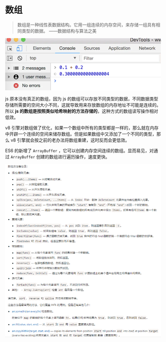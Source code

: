 # 数组

> 数组是一种线性表数据结构。它用一组连续的内存空间，来存储一组具有相同类型的数据。 ——数据结构与算法之美

![](../../../.gitbook/assets/image%20%28189%29.png)

js 原本没有真正的数组，因为 js 的数组可以存放不同类型的数据，不同数据类型存储所需要的空间大小不同，这就导致用来存放数组的内存地址不可能是连续的。所以 **js 的数组是按照类似哈希映射的方法存储的**，这种方式的数组读写操作相对低效。

v8 引擎对数组做了优化，如果一个数组中所有的类型都是一样的，那么就在内存中开辟一个连续的空间来储存数组。但是如果数组中又添加了一个不同的类型，那么 v8 引擎就会按之前的老办法将数组重建，这时反而会更低效。

ES6 的新增了 `ArrayBuffer` ，它可以创建内存空间连续的数组。显而易见，对通过 `ArrayBuffer` 创建的数组进行遍历操作，速度更快。  


![](../../../.gitbook/assets/image%20%2835%29.png)

